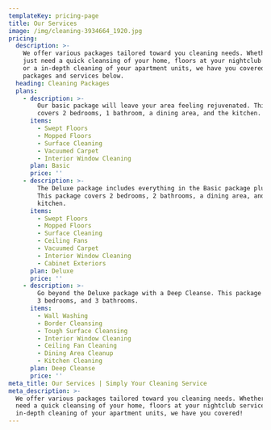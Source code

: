 ```yaml
---
templateKey: pricing-page
title: Our Services
image: /img/cleaning-3934664_1920.jpg
pricing:
  description: >-
    We offer various packages tailored toward you cleaning needs. Whether you
    just need a quick cleansing of your home, floors at your nightclub serviced,
    or a in-depth cleaning of your apartment units, we have you covered! See our
    packages and services below.
  heading: Cleaning Packages
  plans:
    - description: >-
        Our basic package will leave your area feeling rejuvenated. This package
        covers 2 bedrooms, 1 bathroom, a dining area, and the kitchen.
      items:
        - Swept Floors
        - Mopped Floors
        - Surface Cleaning
        - Vacuumed Carpet
        - Interior Window Cleaning
      plan: Basic
      price: ''
    - description: >-
        The Deluxe package includes everything in the Basic package plus more!
        This package covers 2 bedrooms, 2 bathrooms, a dining area, and the
        kitchen.
      items:
        - Swept Floors
        - Mopped Floors
        - Surface Cleaning
        - Ceiling Fans
        - Vacuumed Carpet
        - Interior Window Cleaning
        - Cabinet Exteriors
      plan: Deluxe
      price: ''
    - description: >-
        Go beyond the Deluxe package with a Deep Cleanse. This package includes
        3 bedrooms, and 3 bathrooms.
      items:
        - Wall Washing
        - Border Cleansing
        - Tough Surface Cleansing
        - Interior Window Cleaning
        - Ceiling Fan Cleaning
        - Dining Area Cleanup
        - Kitchen Cleaning
      plan: Deep Cleanse
      price: ''
meta_title: Our Services | Simply Your Cleaning Service
meta_description: >-
  We offer various packages tailored toward you cleaning needs. Whether you just
  need a quick cleansing of your home, floors at your nightclub serviced, or a
  in-depth cleaning of your apartment units, we have you covered!
---
```


